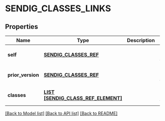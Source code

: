 # SENDIG_CLASSES_LINKS

## Properties
Name | Type | Description | Notes
------------ | ------------- | ------------- | -------------
**self** | [**SENDIG_CLASSES_REF**](SendigClassesRef.md) |  | [optional] [default to null]
**prior_version** | [**SENDIG_CLASSES_REF**](SendigClassesRef.md) |  | [optional] [default to null]
**classes** | [**LIST [SENDIG_CLASS_REF_ELEMENT]**](SendigClassRefElement.md) |  | [optional] [default to null]

[[Back to Model list]](../README.md#documentation-for-models) [[Back to API list]](../README.md#documentation-for-api-endpoints) [[Back to README]](../README.md)


